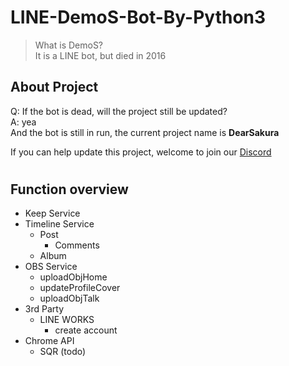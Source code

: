 # LINE-DemoS-Bot-By-Python3

>What is DemoS?\
>It is a LINE bot, but died in 2016


## About Project
Q: If the bot is dead, will the project still be updated? \
A: yea\
And the bot is still in run, the current project name is __DearSakura__

If you can help update this project, welcome to join our [Discord](https://discord.gg/vQrMbjA)

#
## Function overview
- Keep Service
- Timeline Service
    - Post
        - Comments
    - Album
- OBS Service
    - uploadObjHome
    - updateProfileCover
    - uploadObjTalk
- 3rd Party
    - LINE WORKS
        - create account
- Chrome API
    - SQR (todo)

